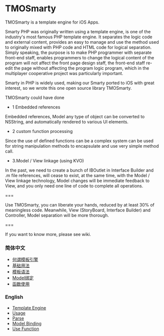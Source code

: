 TMOSmarty
=========

TMOSmarty is a template engine for iOS Apps.

Smarty PHP was originally written using a template engine, is one of the industry's most famous PHP template engine. It separates the logic code and external content, provides an easy to manage and use the method used to originally mixed with PHP code and HTML code for logical separation. Simply speaking, the purpose is to make PHP programmer with separate front-end staff, enables programmers to change the logical content of the program will not affect the front page design staff, the front-end staff re-edit the page without affecting the program logic program, which in the multiplayer cooperative project was particularly important. 

Smarty in PHP is widely used, making our Smarty ported to iOS with great interest, so we wrote this one open source library TMOSmarty. 

TMOSmarty could have done 

* 1 Embedded references 

Embedded references, Model any type of object can be converted to NSString, and automatically rendered to various UI elements. 

* 2 custom function processing 

Since the use of defined functions can be a complex system can be used for string manipulation methods to encapsulate and use very simple method call. 

* 3.Model / View linkage (using KVO) 

In the past, we need to create a bunch of IBOutlet in Interface Builder and .m file references, will cease to exist, at the same time, with the Model / View linkage technology, Model changes will be immediate feedback to View, and you only need one line of code to complete all operations. 

=== 

Use TMOSmarty, you can liberate your hands, reduced by at least 30% of meaningless code. Meanwhile, View (StoryBoard, Interface Builder) and Controller, Model separation will be more thorough.

===

If you want to know more, please see wiki.

### 简体中文

* [何谓模板引擎](何谓模板引擎)
* [基础用法](基础用法)
* [模板语法](模板语法)
* [Model绑定](Model绑定)
* [函数使用](函数使用)

### English

* [Template Engine](Template-Engine)
* [Usage](Usage)
* [Parse](Parse)
* [Model Binding](Model-Binding)
* [Use Function](Use-Function)
